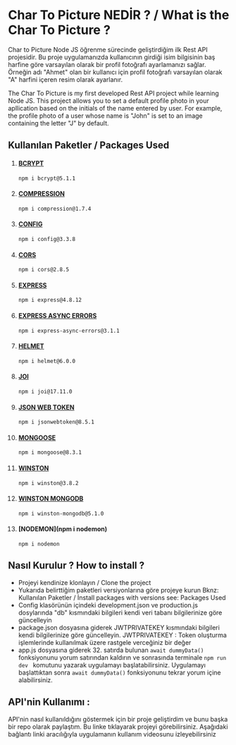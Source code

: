 # Char To Picture NEDİR ? / What is the Char To Picture ?

Char to Picture Node JS öğrenme sürecinde geliştirdiğim ilk Rest API projesidir. Bu proje uygulamanızda kullanıcının girdiği isim bilgisinin baş harfine göre varsayılan olarak bir profil fotoğrafı ayarlamanızı sağlar. Örneğin adı "Ahmet" olan bir kullanıcı için profil fotoğrafı varsayılan olarak "A" harfini içeren resim olarak ayarlanır.

The Char To Picture is my first developed Rest API project while learning Node JS. This project allows you to set a default profile photo in your apllication based on the initials of the name entered by user. For example, the profile photo of a user whose name is "John" is set to an image containing the letter "J" by default.

## Kullanılan Paketler / Packages Used
1. #### [BCRYPT](https://www.npmjs.com/package/bcrypt)
   ```npm i bcrypt@5.1.1```
2. #### [COMPRESSION](https://www.npmjs.com/package/compression)
     ```npm i compression@1.7.4```
3. #### [CONFIG](https://www.npmjs.com/package/config)
     ```npm i config@3.3.8```
4. #### [CORS](https://www.npmjs.com/package/cors)
     ```npm i cors@2.8.5```
5. #### [EXPRESS](https://www.npmjs.com/package/express)
     ```npm i express@4.8.12```
6. #### [EXPRESS ASYNC ERRORS](https://www.npmjs.com/package/express-async-errors)
     ```npm i express-async-errors@3.1.1```
7. #### [HELMET](https://www.npmjs.com/package/helmet)
     ```npm i helmet@6.0.0```
8. #### [JOI](https://www.npmjs.com/package/joi)
     ```npm i joi@17.11.0```
9. #### [JSON WEB TOKEN](https://www.npmjs.com/package/jsonwebtoken)
     ```npm i jsonwebtoken@8.5.1```
10. #### [MONGOOSE](https://mongoosejs.com/docs/6.x/index.html)
     ```npm i mongoose@8.3.1```
11. #### [WINSTON](https://www.npmjs.com/package/winston)
     ```npm i winston@3.8.2```
12. #### [WINSTON MONGODB](https://www.npmjs.com/package/winston-mongodb)
     ```npm i winston-mongodb@5.1.0```
13. #### [NODEMON](npm i nodemon)
    ```npm i nodemon```

## Nasıl Kurulur ? How to install ?
*  Projeyi kendinize klonlayın / Clone the project
*  Yukarıda belirttiğim paketleri versiyonlarına göre projeye kurun Bknz: Kullanılan Paketler / İnstall packages with versions see: Packages Used
*  Config klasörünün içindeki development.json ve production.js dosylarında "db" kısmındaki bilgileri kendi veri tabanı bilgilerinize göre güncelleyin
*  package.json dosyasına giderek JWTPRIVATEKEY kısmındaki bilgileri kendi bilgilerinize göre güncelleyin.
  JWTPRIVATEKEY : Token oluşturma işlemlerinde kullanılmak üzere rastgele verceğiniz bir değer
* app.js dosyasına giderek 32. satırda bulunan ```await dummyData()``` fonksiyonunu yorum satırından kaldırın ve sonrasında terminale ```npm run dev ``` komutunu yazarak uygulamayı başlatabilirsiniz. Uygulamayı başlattıktan sonra ```await dummyData()``` fonksiyonunu tekrar yorum içine alabilirsiniz.

## API'nin Kullanımı :
API'nin nasıl kullanıldığını göstermek için bir proje geliştirdim ve bunu başka bir repo olarak paylaştım. Bu linke tıklayarak projeyi görebilirsiniz. Aşağıdaki bağlantı linki aracılığıyla uygulamanın kullanım videosunu izleyebilirsiniz
